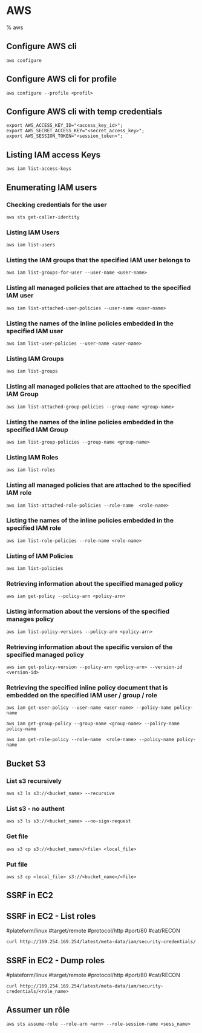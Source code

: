 # AWS

% aws

## Configure AWS cli

```
aws configure
```

## Configure AWS cli for profile

```
aws configure --profile <profil>
```

## Configure AWS cli with temp credentials

```
export AWS_ACCESS_KEY_ID="<access_key_id>";
export AWS_SECRET_ACCESS_KEY="<secret_access_key>";
export AWS_SESSION_TOKEN="<session_token>";
```

## Listing IAM access Keys

```
aws iam list-access-keys
```

## Enumerating IAM users

### Checking credentials for the user

```
aws sts get-caller-identity
```

### Listing IAM Users

```
aws iam list-users
```

### Listing the IAM groups that the specified IAM user belongs to 

```
aws iam list-groups-for-user --user-name <user-name>
```

### Listing all managed policies that are attached to the specified IAM user 

```
aws iam list-attached-user-policies --user-name <user-name>
```

### Listing the names of the inline policies embedded in the specified IAM user 

```
aws iam list-user-policies --user-name <user-name>
```

### Listing IAM Groups

```
aws iam list-groups
```

### Listing all managed policies that are attached to the specified IAM Group 

```
aws iam list-attached-group-policies --group-name <group-name>
```

### Listing the names of the inline policies embedded in the specified IAM Group

```
aws iam list-group-policies --group-name <group-name>
```

### Listing IAM Roles

```
aws iam list-roles
```

### Listing all managed policies that are attached to the specified IAM role 

```
aws iam list-attached-role-policies --role-name  <role-name>
```

### Listing the names of the inline policies embedded in the specified IAM role 

```
aws iam list-role-policies --role-name <role-name>
```

### Listing of IAM Policies

```
aws iam list-policies
```

### Retrieving information about the specified managed policy 

```
aws iam get-policy --policy-arn <policy-arn>
```

### Listing information about the versions of the specified manages policy 

```
aws iam list-policy-versions --policy-arn <policy-arn>
```

### Retrieving information about the specific version of the specified managed policy 

```
aws iam get-policy-version --policy-arn <policy-arn> --version-id <version-id>
```

### Retrieving the specified inline policy document that is embedded on the specified IAM user / group / role 

```
aws iam get-user-policy --user-name <user-name> --policy-name policy-name

aws iam get-group-policy --group-name <group-name> --policy-name policy-name

aws iam get-role-policy --role-name  <role-name> --policy-name policy-name
```

## Bucket S3

### List s3 recursively 

```
aws s3 ls s3://<bucket_name> --recursive
```

### List s3 - no authent

```
aws s3 ls s3://<bucket_name> --no-sign-request
```

### Get file 

```
aws s3 cp s3://<bucket_name>/<file> <local_file>
```

### Put file

```
aws s3 cp <local_file> s3://<bucket_name>/<file>
```

## SSRF in EC2

## SSRF in EC2 - List roles
#plateform/linux #target/remote #protocol/http #port/80 #cat/RECON
```
curl http://169.254.169.254/latest/meta-data/iam/security-credentials/
```

## SSRF in EC2 - Dump roles
#plateform/linux #target/remote #protocol/http #port/80 #cat/RECON
```
curl http://169.254.169.254/latest/meta-data/iam/security-credentials/<role_name>
```

## Assumer un rôle

```
aws sts assume-role --role-arn <arn> --role-session-name <sess_name>
```